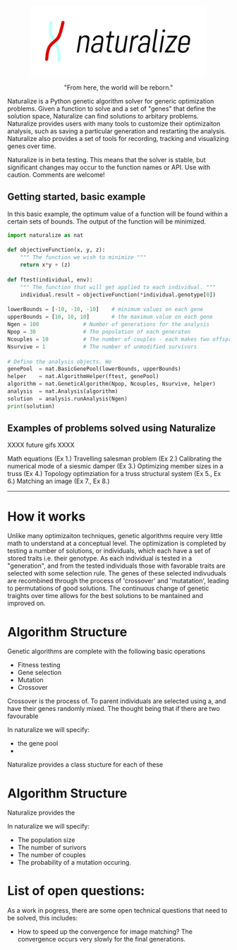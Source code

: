 
<p align="center">
  <img src="/doc/img/logo+text.jpg" alt="drawing" width="400"/>
</p>

<p align="center">
"From here, the world will be reborn."
</p>

Naturalize is a Python genetic algorithm solver for generic optimization problems. Given a function to solve and a set of "genes" that define the solution space, Naturalize can find solutions to arbitary problems. Naturalize provides users with many tools to customize their optimizaiton analysis, such as saving a particular generation and restarting the analysis. Naturalize also provides a set of tools for recording, tracking and visualizing genes over time.

Naturalize is in beta testing. This means that the solver is stable, but significant changes may occur to the function names or API. Use with caution. Comments are welcome!

## Getting started, basic example
In this basic example, the optimum value of a function will be found within a certain sets of bounds.
The output of the function will be minimized.

```Python 
import naturalize as nat

def objectiveFunction(x, y, z):
    """ The function we wish to minimize """
    return x*y + (z)

def ftest(individual, env):
    """ The function that will get applied to each individual. """
    individual.result = objectiveFunction(*individual.genotype[0])

lowerBounds = [-10, -10, -10]    # minimum values on each gene
upperBounds = [10, 10, 10]       # the maximum value on each gene
Ngen = 100              # Number of generations for the analysis
Npop = 30               # The population of each generaton
Ncouples = 10           # The number of couples - each makes two offspring
Nsurvive = 1            # The number of unmodified survivors

# Define the analysis objects. We
genePool  = nat.BasicGenePool(lowerBounds, upperBounds)
helper    = nat.AlgorithmHelper(ftest, genePool)
algorithm = nat.GeneticAlgorithm(Npop, Ncouples, Nsurvive, helper)
analysis  = nat.Analysis(algorithm)
solution  = analysis.runAnalysis(Ngen)
print(solution)


```



## Examples of problems solved using Naturalize
XXXX future gifs XXXX

Math equations (Ex 1.)
Travelling salesman problem (Ex 2.)
Calibrating the numerical mode of a siesmic damper (Ex 3.)
Optimizing member sizes in a truss (Ex 4.)
Topology optimziation for a truss structural system (Ex 5., Ex 6.)
Matching an image (Ex 7., Ex 8.)

***

# How it works
Unlike many optimizaiton techniques, genetic algorithms require very little math to understand at a conceptual level. The optimization is completed by testing a number of solutions, or individuals, which each have a set of stored traits i.e. their genotype. As each individual is tested in a "generation", and from the tested individuals those with favorable traits are selected with some selection rule. The genes of these selected indivuduals are recombined through the process of 'crossover' and 'mutatation', leading to permutations of good solutions. The continuous change of genetic traights over time allows for the best solutions to be mantained and improved on.

# Algorithm Structure
Genetic algorithms are complete with the following basic operations

- Fitness testing
- Gene selection
- Mutation
- Crossover

Crossover is the process of. To parent individuals are selected using a, and have their genes randomly mixed. The thought being that if there are two favourable 

In naturalize we will specify:
- the gene pool
- 

Naturalize provides a class stucture for each of these


# Algorithm Structure
Naturalize provides the 

In naturalize we will specify:
- The population size
- The number of surivors
- The number of couples
- The probability of a mutation occuring.


# List of open questions:
As a work in pogress, there are some open technical questions that need to be solved, this includes:
- How to speed up the convergence for image matching? The convergence occurs very slowly for the final generations.

